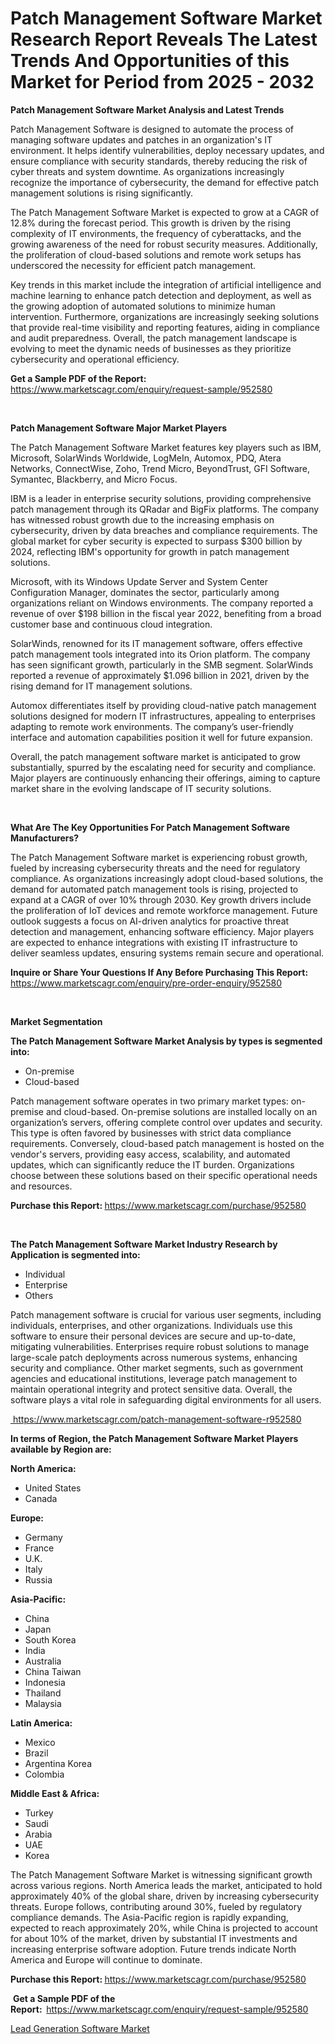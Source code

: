 <p><h1>Patch Management Software Market Research Report Reveals The Latest Trends And Opportunities of this Market for Period from 2025 - 2032</h1></p><p><strong>Patch Management Software Market Analysis and Latest Trends</strong></p>
<p><p>Patch Management Software is designed to automate the process of managing software updates and patches in an organization's IT environment. It helps identify vulnerabilities, deploy necessary updates, and ensure compliance with security standards, thereby reducing the risk of cyber threats and system downtime. As organizations increasingly recognize the importance of cybersecurity, the demand for effective patch management solutions is rising significantly.</p><p>The Patch Management Software Market is expected to grow at a CAGR of 12.8% during the forecast period. This growth is driven by the rising complexity of IT environments, the frequency of cyberattacks, and the growing awareness of the need for robust security measures. Additionally, the proliferation of cloud-based solutions and remote work setups has underscored the necessity for efficient patch management.</p><p>Key trends in this market include the integration of artificial intelligence and machine learning to enhance patch detection and deployment, as well as the growing adoption of automated solutions to minimize human intervention. Furthermore, organizations are increasingly seeking solutions that provide real-time visibility and reporting features, aiding in compliance and audit preparedness. Overall, the patch management landscape is evolving to meet the dynamic needs of businesses as they prioritize cybersecurity and operational efficiency.</p></p>
<p><strong>Get a Sample PDF of the Report:&nbsp;</strong> <a href="https://www.marketscagr.com/enquiry/request-sample/952580?utm_campaign=2998&utm_medium=2&utm_source=Github&utm_content=ia&utm_term=06032025&utm_id=patch-management-software">https://www.marketscagr.com/enquiry/request-sample/952580</a></p>
<p>&nbsp;</p>
<p><strong>Patch Management Software Major Market Players</strong></p>
<p><p>The Patch Management Software Market features key players such as IBM, Microsoft, SolarWinds Worldwide, LogMeIn, Automox, PDQ, Atera Networks, ConnectWise, Zoho, Trend Micro, BeyondTrust, GFI Software, Symantec, Blackberry, and Micro Focus. </p><p>IBM is a leader in enterprise security solutions, providing comprehensive patch management through its QRadar and BigFix platforms. The company has witnessed robust growth due to the increasing emphasis on cybersecurity, driven by data breaches and compliance requirements. The global market for cyber security is expected to surpass $300 billion by 2024, reflecting IBM's opportunity for growth in patch management solutions.</p><p>Microsoft, with its Windows Update Server and System Center Configuration Manager, dominates the sector, particularly among organizations reliant on Windows environments. The company reported a revenue of over $198 billion in the fiscal year 2022, benefiting from a broad customer base and continuous cloud integration.</p><p>SolarWinds, renowned for its IT management software, offers effective patch management tools integrated into its Orion platform. The company has seen significant growth, particularly in the SMB segment. SolarWinds reported a revenue of approximately $1.096 billion in 2021, driven by the rising demand for IT management solutions.</p><p>Automox differentiates itself by providing cloud-native patch management solutions designed for modern IT infrastructures, appealing to enterprises adapting to remote work environments. The company’s user-friendly interface and automation capabilities position it well for future expansion.</p><p>Overall, the patch management software market is anticipated to grow substantially, spurred by the escalating need for security and compliance. Major players are continuously enhancing their offerings, aiming to capture market share in the evolving landscape of IT security solutions.</p></p>
<p>&nbsp;</p>
<p><strong>What Are The Key Opportunities For Patch Management Software Manufacturers?</strong></p>
<p><p>The Patch Management Software market is experiencing robust growth, fueled by increasing cybersecurity threats and the need for regulatory compliance. As organizations increasingly adopt cloud-based solutions, the demand for automated patch management tools is rising, projected to expand at a CAGR of over 10% through 2030. Key growth drivers include the proliferation of IoT devices and remote workforce management. Future outlook suggests a focus on AI-driven analytics for proactive threat detection and management, enhancing software efficiency. Major players are expected to enhance integrations with existing IT infrastructure to deliver seamless updates, ensuring systems remain secure and operational.</p></p>
<p><strong>Inquire or Share Your Questions If Any Before Purchasing This Report:</strong> <a href="https://www.marketscagr.com/enquiry/pre-order-enquiry/952580?utm_campaign=2998&utm_medium=2&utm_source=Github&utm_content=ia&utm_term=06032025&utm_id=patch-management-software">https://www.marketscagr.com/enquiry/pre-order-enquiry/952580</a></p>
<p>&nbsp;</p>
<p><strong>Market Segmentation</strong></p>
<p><strong>The Patch Management Software Market Analysis by types is segmented into:</strong></p>
<p><ul><li>On-premise</li><li>Cloud-based</li></ul></p>
<p><p>Patch management software operates in two primary market types: on-premise and cloud-based. On-premise solutions are installed locally on an organization’s servers, offering complete control over updates and security. This type is often favored by businesses with strict data compliance requirements. Conversely, cloud-based patch management is hosted on the vendor's servers, providing easy access, scalability, and automated updates, which can significantly reduce the IT burden. Organizations choose between these solutions based on their specific operational needs and resources.</p></p>
<p><strong>Purchase this Report:&nbsp;</strong><a href="https://www.marketscagr.com/purchase/952580?utm_campaign=2998&utm_medium=2&utm_source=Github&utm_content=ia&utm_term=06032025&utm_id=patch-management-software">https://www.marketscagr.com/purchase/952580</a></p>
<p>&nbsp;</p>
<p><strong>The Patch Management Software Market Industry Research by Application is segmented into:</strong></p>
<p><ul><li>Individual</li><li>Enterprise</li><li>Others</li></ul></p>
<p><p>Patch management software is crucial for various user segments, including individuals, enterprises, and other organizations. Individuals use this software to ensure their personal devices are secure and up-to-date, mitigating vulnerabilities. Enterprises require robust solutions to manage large-scale patch deployments across numerous systems, enhancing security and compliance. Other market segments, such as government agencies and educational institutions, leverage patch management to maintain operational integrity and protect sensitive data. Overall, the software plays a vital role in safeguarding digital environments for all users.</p></p>
<p><a href="https://www.marketscagr.com/patch-management-software-r952580?utm_campaign=2998&utm_medium=2&utm_source=Github&utm_content=ia&utm_term=06032025&utm_id=patch-management-software">&nbsp;https://www.marketscagr.com/patch-management-software-r952580</a></p>
<p><strong>In terms of Region, the Patch Management Software Market Players available by Region are:</strong></p>
<p>
    <p> <strong> North America: </strong>
        <ul>
            <li>United States</li>
            <li>Canada</li>
        </ul>
        </p> 
    <p> <strong> Europe: </strong>
        <ul>
            <li>Germany</li>
            <li>France</li>
            <li>U.K.</li>
            <li>Italy</li>
            <li>Russia</li>
        </ul>
        </p> 
    <p> <strong> Asia-Pacific: </strong>
        <ul>
            <li>China</li>
            <li>Japan</li>
            <li>South Korea</li>
            <li>India</li>
            <li>Australia</li>
            <li>China Taiwan</li>
            <li>Indonesia</li>
            <li>Thailand</li>
            <li>Malaysia</li>
        </ul>
        </p> 
    <p> <strong> Latin America: </strong>
        <ul>
            <li>Mexico</li>
            <li>Brazil</li>
            <li>Argentina Korea</li>
            <li>Colombia</li>
        </ul>
        </p> 
    <p> <strong> Middle East & Africa: </strong>
        <ul>
            <li>Turkey</li>
            <li>Saudi</li>
            <li>Arabia</li>
            <li>UAE</li>
            <li>Korea</li>
        </ul>
    </p>
    </p>
<p><p>The Patch Management Software Market is witnessing significant growth across various regions. North America leads the market, anticipated to hold approximately 40% of the global share, driven by increasing cybersecurity threats. Europe follows, contributing around 30%, fueled by regulatory compliance demands. The Asia-Pacific region is rapidly expanding, expected to reach approximately 20%, while China is projected to account for about 10% of the market, driven by substantial IT investments and increasing enterprise software adoption. Future trends indicate North America and Europe will continue to dominate.</p></p>
<p><strong>Purchase this Report: </strong><a href="https://www.marketscagr.com/purchase/952580?utm_campaign=2998&utm_medium=2&utm_source=Github&utm_content=ia&utm_term=06032025&utm_id=patch-management-software">https://www.marketscagr.com/purchase/952580</a></p>
<p>&nbsp;<strong>Get a Sample PDF of the Report:&nbsp;&nbsp;</strong><a href="https://www.marketscagr.com/enquiry/request-sample/952580?utm_campaign=2998&utm_medium=2&utm_source=Github&utm_content=ia&utm_term=06032025&utm_id=patch-management-software">https://www.marketscagr.com/enquiry/request-sample/952580</a></p>
<p><strong></strong></p>
<p><p><a href="https://github.com/verikaahova/Market-Research-Report-List-1/blob/main/lead-generation-software-market.md?utm_campaign=2998&utm_medium=2&utm_source=Github&utm_content=ia&utm_term=06032025&utm_id=patch-management-software">Lead Generation Software Market</a></p></p>